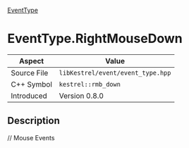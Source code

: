 [EventType](index)
# EventType.RightMouseDown
| Aspect | Value |
| --- | --- |
| Source File | `libKestrel/event/event_type.hpp` |
| C++ Symbol | `kestrel::rmb_down` |
| Introduced | Version 0.8.0 |
## Description
// Mouse Events
